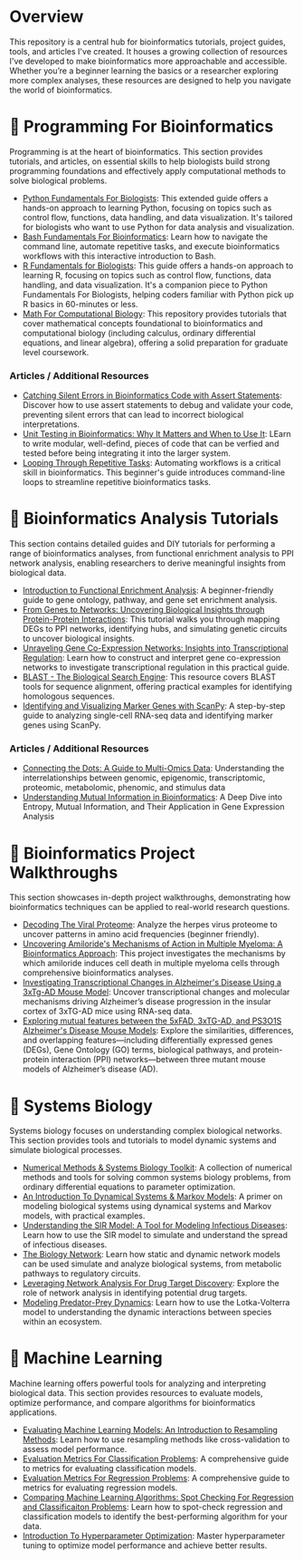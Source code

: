# Overview
This repository is a central hub for bioinformatics tutorials, project guides, tools, and articles I've created. It houses a growing collection of resources I've developed to make bioinformatics more approachable and accessible. Whether you’re a beginner learning the basics or a researcher exploring more complex analyses, these resources are designed to help you navigate the world of bioinformatics. 


# 🧬 Programming For Bioinformatics 
Programming is at the heart of bioinformatics. This section provides tutorials, and articles, on essential skills to help biologists build strong programming foundations and effectively apply computational methods to solve biological problems.

- [Python Fundamentals For Biologists](https://github.com/evanpeikon/Python_Fundamentals_Biology): This extended guide offers a hands-on approach to learning Python, focusing on topics such as control flow, functions, data handling, and data visualization. It's tailored for biologists who want to use Python for data analysis and visualization.
- [Bash Fundamentals For Bioinformatics](https://github.com/evanpeikon/bash_fundamentals): Learn how to navigate the command line, automate repetitive tasks, and execute bioinformatics workflows with this interactive introduction to Bash.
- [R Fundamentals for Biologists](https://github.com/evanpeikon/R_Fundamentals_Biologists): This guide offers a hands-on approach to learning R, focusing on topics such as control flow, functions, data handling, and data visualization. It's a companion piece to Python Fundamentals For Biologists, helping coders familiar with Python pick up R basics in 60-minutes or less. 
- [Math For Computational Biology](https://github.com/evanpeikon/math_for_compbio): This repository provides tutorials that cover mathematical concepts foundational to bioinformatics and computational biology (including calculus, ordinary differential equations, and linear algebra), offering a solid preparation for graduate level coursework. 

### Articles / Additional Resources
- [Catching Silent Errors in Bioinformatics Code with Assert Statements](https://decodingbiology.substack.com/p/catching-silent-errors-in-bioinformatics): Discover how to use assert statements to debug and validate your code, preventing silent errors that can lead to incorrect biological interpretations.
- [Unit Testing in Bioinformatics: Why It Matters and When to Use It](https://decodingbiology.substack.com/p/unit-testing-in-bioinformatics-why): LEarn to write modular, well-defind, pieces of code that can be verfied and tested before being integrating it into the larger system.
- [Looping Through Repetitive Tasks](https://decodingbiology.substack.com/p/looping-through-repetitive-tasks): Automating workflows is a critical skill in bioinformatics. This beginner's guide introduces command-line loops to streamline repetitive bioinformatics tasks.

# 🧬 Bioinformatics Analysis Tutorials 
This section contains detailed guides and DIY tutorials for performing a range of bioinformatics analyses, from functional enrichment analysis to PPI network analysis, enabling researchers to derive meaningful insights from biological data.

- [Introduction to Functional Enrichment Analysis](https://github.com/evanpeikon/functional_enrichment_analysis):  A beginner-friendly guide to gene ontology, pathway, and gene set enrichment analysis. 
- [From Genes to Networks: Uncovering Biological Insights through Protein-Protein Interactions](https://github.com/evanpeikon/PPI_Network_Analysis): This tutorial walks you through mapping DEGs to PPI networks, identifying hubs, and simulating genetic circuits to uncover biological insights.
- [Unraveling Gene Co-Expression Networks: Insights into Transcriptional Regulation](https://github.com/evanpeikon/co_expression_network): Learn how to construct and interpret gene co-expression networks to investigate transcriptional regulation in this practical guide.
- [BLAST - The Biological Search Engine](https://github.com/evanpeikon/BLAST): This resource covers BLAST tools for sequence alignment, offering practical examples for identifying homologous sequences.
- [Identifying and Visualizing Marker Genes with ScanPy](https://github.com/evanpeikon/scRNA-Seq-ScanPy): A step-by-step guide to analyzing single-cell RNA-seq data and identifying marker genes using ScanPy.

### Articles / Additional Resources
- [Connecting the Dots: A Guide to Multi-Omics Data](https://decodingbiology.substack.com/p/connecting-the-dots-a-guide-to-multi): Understanding the interrelationships between genomic, epigenomic, transcriptomic, proteomic, metabolomic, phenomic, and stimulus data
- [Understanding Mutual Information in Bioinformatics](https://decodingbiology.substack.com/p/understanding-mutual-information): A Deep Dive into Entropy, Mutual Information, and Their Application in Gene Expression Analysis

# 🧬 Bioinformatics Project Walkthroughs
This section showcases in-depth project walkthroughs, demonstrating how bioinformatics techniques can be applied to real-world research questions.

- [Decoding The Viral Proteome](https://github.com/evanpeikon/viral-proteome): Analyze the herpes virus proteome to uncover patterns in amino acid frequencies (beginner friendly).
- [Uncovering Amiloride's Mechanisms of Action in Multiple Myeloma: A Bioinformatics Approach](https://github.com/evanpeikon/GSE_95077): This project investigates the mechanisms by which amiloride induces cell death in multiple myeloma cells through comprehensive bioinformatics analyses.
- [Investigating Transcriptional Changes in Alzheimer's Disease Using a 3xTg-AD Mouse Model](https://github.com/evanpeikon/GSE_161904): Uncover transcriptional changes and molecular mechanisms driving Alzheimer’s disease progression in the insular cortex of 3xTG-AD mice using RNA-seq data.
- [Exploring mutual features between the 5xFAD, 3xTG-AD, and PS3O1S Alzheimer's Disease Mouse Models](https://github.com/evanpeikon/mouse_AD_models): Explore the similarities, differences, and overlapping features—including differentially expressed genes (DEGs), Gene Ontology (GO) terms, biological pathways, and protein-protein interaction (PPI) networks—between three mutant mouse models of Alzheimer’s disease (AD).

# 🧬 Systems Biology
Systems biology focuses on understanding complex biological networks. This section provides tools and tutorials to model dynamic systems and simulate biological processes.

- [Numerical Methods & Systems Biology Toolkit](https://github.com/evanpeikon/systems_biology): A collection of numerical methods and tools for solving common systems biology problems, from ordinary differential equations to parameter optimization.
- [An Introduction To Dynamical Systems & Markov Models](https://github.com/evanpeikon/dynamicalsys): A primer on modeling biological systems using dynamical systems and Markov models, with practical examples.
- [Understanding the SIR Model: A Tool for Modeling Infectious Diseases](https://decodingbiology.substack.com/p/understanding-the-sir-model-a-tool): Learn how to use the SIR model to simulate and understand the spread of infectious diseases.
- [The Biology Network](https://decodingbiology.substack.com/p/the-biology-network): Learn how static and dynamic network models can be used simulate and analyze biological systems, from metabolic pathways to regulatory circuits.
- [Leveraging Network Analysis For Drug Target Discovery](https://decodingbiology.substack.com/p/leveraging-network-analysis-for-drug): Explore the role of network analysis in identifying potential drug targets.
- [Modeling Predator-Prey Dynamics](https://decodingbiology.substack.com/p/modeling-predator-prey-dynamics): Learn how to use the Lotka-Volterra model to understanding the dynamic interactions between species within an ecosystem. 

# 🧬 Machine Learning
Machine learning offers powerful tools for analyzing and interpreting biological data. This section provides resources to evaluate models, optimize performance, and compare algorithms for bioinformatics applications.

- [Evaluating Machine Learning Models: An Introduction to Resampling Methods](https://github.com/evanpeikon/machine-learning/tree/main/resampling): Learn how to use resampling methods like cross-validation to assess model performance.
- [Evaluation Metrics For Classification Problems](https://github.com/evanpeikon/machine-learning/tree/main/Classification-Metrics):  A comprehensive guide to metrics for evaluating classification models. 
- [Evaluation Metrics For Regression Problems](https://github.com/evanpeikon/Machine-Learning/tree/main/Regression-metrics):  A comprehensive guide to metrics for evaluating regression models. 
- [Comparing Machine Learning Algorithms: Spot Checking For Regression and Classificaiton Problems](https://github.com/evanpeikon/Machine-Learning/tree/main/spot_checking): Learn how to spot-check regression and classification models to identify the best-performing algorithm for your data.
- [Introduction To Hyperparameter Optimization](https://github.com/evanpeikon/Machine-Learning/tree/main/hyperparameter_optimization): Master hyperparameter tuning to optimize model performance and achieve better results.

